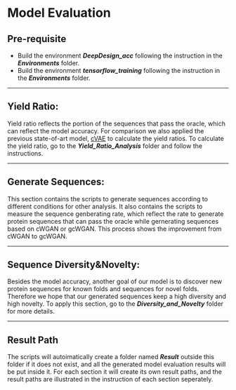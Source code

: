 # Model Evaluation

## Pre-requisite
* Build the environment ***DeepDesign_acc*** following the instruction in the ***Environments*** folder.
* Build the environment ***tensorflow_training*** following the instruction in the ***Environments*** folder.

***

## Yield Ratio:
Yield ratio reflects the portion of the sequences that pass the oracle, which can reflect the model accuracy. For comparison we also applied the previous state-of-art model, [cVAE](https://github.com/psipred/protein-vae) to calculate the yield ratios. To calculate the yield ratio, go to the ***Yield_Ratio_Analysis*** folder and follow the instructions.

***

## Generate Sequences:
This section contains the scripts to generate sequences according to different conditions for other analysis. It also contains the scripts to measure the sequence genberating rate, which reflect the rate to generate protein sequences that can pass the oracle while gernerating sequences based on cWGAN or gcWGAN. This process shows the improvement from cWGAN to gcWGAN.

***

## Sequence Diversity&Novelty:
Besides the model accuracy, another goal of our model is to discover new protein sequences for known folds and sequences for novel folds. Therefore we hope that our generated sequences keep a high diversity and high novelty. To apply this section, go to the ***Diversity_and_Novelty*** folder for more details.

***

## Result Path
The scripts will autoimatically create a folder named ***Result*** outside this folder if it does not exist, and all the generated model evaluation results will be put inside it. For each section it will create its own result paths, and the result paths are illustrated in the instruction of each section seperately.
